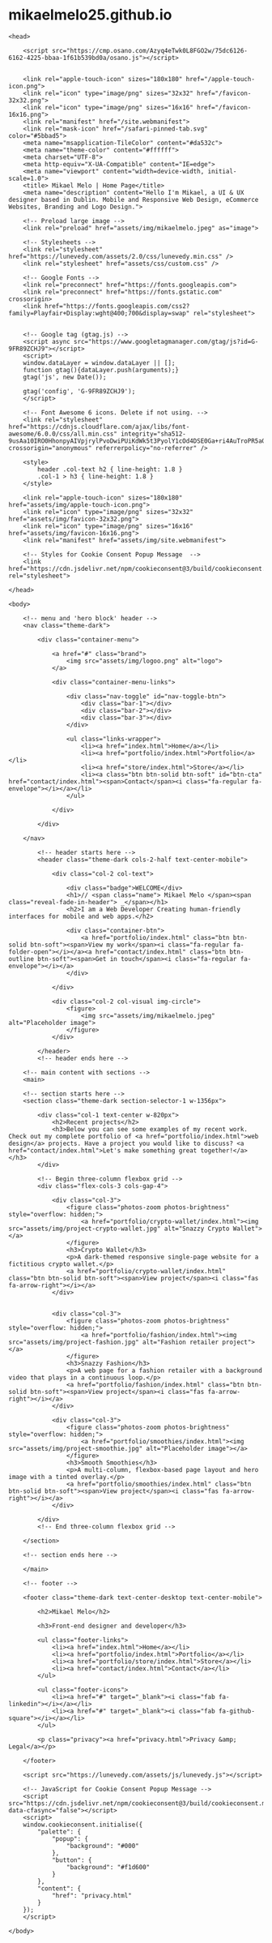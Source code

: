 # mikaelmelo25.github.io

<!DOCTYPE html>

<html lang="en">

    <head>

        <script src="https://cmp.osano.com/Azyq4eTwk0L8FGO2w/75dc6126-6162-4225-bbaa-1f61b539bd0a/osano.js"></script>

        
        <link rel="apple-touch-icon" sizes="180x180" href="/apple-touch-icon.png">
        <link rel="icon" type="image/png" sizes="32x32" href="/favicon-32x32.png">
        <link rel="icon" type="image/png" sizes="16x16" href="/favicon-16x16.png">
        <link rel="manifest" href="/site.webmanifest">
        <link rel="mask-icon" href="/safari-pinned-tab.svg" color="#5bbad5">
        <meta name="msapplication-TileColor" content="#da532c">
        <meta name="theme-color" content="#ffffff">
        <meta charset="UTF-8">
        <meta http-equiv="X-UA-Compatible" content="IE=edge">
        <meta name="viewport" content="width=device-width, initial-scale=1.0">
        <title> Mikael Melo | Home Page</title>
        <meta name="description" content="Hello I'm Mikael, a UI & UX designer based in Dublin. Mobile and Responsive Web Design, eCommerce Websites, Branding and Logo Design.">

        <!-- Preload large image -->
        <link rel="preload" href="assets/img/mikaelmelo.jpeg" as="image">

        <!-- Stylesheets -->
        <link rel="stylesheet" href="https://lunevedy.com/assets/2.0/css/lunevedy.min.css" />
        <link rel="stylesheet" href="assets/css/custom.css" />

        <!-- Google Fonts -->
        <link rel="preconnect" href="https://fonts.googleapis.com">
		<link rel="preconnect" href="https://fonts.gstatic.com" crossorigin>
		<link href="https://fonts.googleapis.com/css2?family=Playfair+Display:wght@400;700&display=swap" rel="stylesheet">

        
        <!-- Google tag (gtag.js) -->
        <script async src="https://www.googletagmanager.com/gtag/js?id=G-9FR89ZCHJ9"></script>
        <script>
        window.dataLayer = window.dataLayer || [];
        function gtag(){dataLayer.push(arguments);}
        gtag('js', new Date());

        gtag('config', 'G-9FR89ZCHJ9');
        </script>

        <!-- Font Awesome 6 icons. Delete if not using. -->
        <link rel="stylesheet" href="https://cdnjs.cloudflare.com/ajax/libs/font-awesome/6.0.0/css/all.min.css" integrity="sha512-9usAa10IRO0HhonpyAIVpjrylPvoDwiPUiKdWk5t3PyolY1cOd4DSE0Ga+ri4AuTroPR5aQvXU9xC6qOPnzFeg==" crossorigin="anonymous" referrerpolicy="no-referrer" />

        <style>
            header .col-text h2 { line-height: 1.8 }
            .col-1 > h3 { line-height: 1.8 }
        </style>

        <link rel="apple-touch-icon" sizes="180x180" href="assets/img/apple-touch-icon.png">
        <link rel="icon" type="image/png" sizes="32x32" href="assets/img/favicon-32x32.png">
        <link rel="icon" type="image/png" sizes="16x16" href="assets/img/favicon-16x16.png">
        <link rel="manifest" href="assets/img/site.webmanifest">
      
        <!-- Styles for Cookie Consent Popup Message  -->
        <link href="https://cdn.jsdelivr.net/npm/cookieconsent@3/build/cookieconsent.min.css" rel="stylesheet">

    </head>

    <body>

        <!-- menu and 'hero block' header -->
        <nav class="theme-dark">
            
            <div class="container-menu">

                <a href="#" class="brand">
                    <img src="assets/img/logoo.png" alt="logo">
                </a>
            
                <div class="container-menu-links">
            
                    <div class="nav-toggle" id="nav-toggle-btn">
                        <div class="bar-1"></div>
                        <div class="bar-2"></div>
                        <div class="bar-3"></div>
                    </div>
            
                    <ul class="links-wrapper">
                        <li><a href="index.html">Home</a></li>
                        <li><a href="portfolio/index.html">Portfolio</a></li>
                        <li><a href="store/index.html">Store</a></li>
                        <li><a class="btn btn-solid btn-soft" id="btn-cta" href="contact/index.html"><span>Contact</span><i class="fa-regular fa-envelope"></i></a></li>
                    </ul>

                </div>

            </div>

        </nav>
        
            <!-- header starts here -->
            <header class="theme-dark cols-2-half text-center-mobile">
        
                <div class="col-2 col-text">

                    <div class="badge">WELCOME</div>
                    <h1>// <span class="name"> Mikael Melo </span><span class="reveal-fade-in-header"> _</span></h1>
                    <h2>I am a Web Developer Creating human-friendly interfaces for mobile and web apps.</h2>
        
                    <div class="container-btn">
                        <a href="portfolio/index.html" class="btn btn-solid btn-soft"><span>View my work</span><i class="fa-regular fa-folder-open"></i></a><a href="contact/index.html" class="btn btn-outline btn-soft"><span>Get in touch</span><i class="fa-regular fa-envelope"></i></a>
                    </div>
        
                </div>
        
                <div class="col-2 col-visual img-circle">
                    <figure>
                        <img src="assets/img/mikaelmelo.jpeg" alt="Placeholder image">
                    </figure>
                </div>

            </header>
            <!-- header ends here -->
        
        <!-- main content with sections -->
        <main>

        <!-- section starts here -->
        <section class="theme-dark section-selector-1 w-1356px">

            <div class="col-1 text-center w-820px">
                <h2>Recent projects</h2>
                <h3>Below you can see some examples of my recent work. Check out my complete portfolio of <a href="portfolio/index.html">web design</a> projects. Have a project you would like to discuss? <a href="contact/index.html">Let's make something great together!</a> </h3>
            </div>

            <!-- Begin three-column flexbox grid -->
            <div class="flex-cols-3 cols-gap-4">

                <div class="col-3">
                    <figure class="photos-zoom photos-brightness" style="overflow: hidden;">
                        <a href="portfolio/crypto-wallet/index.html"><img src="assets/img/project-crypto-wallet.jpg" alt="Snazzy Crypto Wallet"></a>
                    </figure>
                    <h3>Crypto Wallet</h3>
                    <p>A dark-themed responsive single-page website for a fictitious crypto wallet.</p>
                    <a href="portfolio/crypto-wallet/index.html" class="btn btn-solid btn-soft"><span>View project</span><i class="fas fa-arrow-right"></i></a>
                </div>

                
                <div class="col-3">
                    <figure class="photos-zoom photos-brightness" style="overflow: hidden;">
                        <a href="portfolio/fashion/index.html"><img src="assets/img/project-fashion.jpg" alt="Fashion retailer project"></a>
                    </figure>
                    <h3>Snazzy Fashion</h3>
                    <p>A web page for a fashion retailer with a background video that plays in a continuous loop.</p>
                    <a href="portfolio/fashion/index.html" class="btn btn-solid btn-soft"><span>View project</span><i class="fas fa-arrow-right"></i></a>
                </div>

                <div class="col-3">
                    <figure class="photos-zoom photos-brightness" style="overflow: hidden;">
                        <a href="portfolio/smoothies/index.html"><img src="assets/img/project-smoothie.jpg" alt="Placeholder image"></a>
                    </figure>
                    <h3>Smooth Smoothies</h3>
                    <p>A multi-column, flexbox-based page layout and hero image with a tinted overlay.</p>
                    <a href="portfolio/smoothies/index.html" class="btn btn-solid btn-soft"><span>View project</span><i class="fas fa-arrow-right"></i></a>
                </div>

            </div>
            <!-- End three-column flexbox grid -->

        </section>

        <!-- section ends here -->

        </main>

        <!-- footer -->
    
        <footer class="theme-dark text-center-desktop text-center-mobile">

            <h2>Mikael Melo</h2>

            <h3>Front-end designer and developer</h3>

            <ul class="footer-links">
                <li><a href="index.html">Home</a></li>
                <li><a href="portfolio/index.html">Portfolio</a></li>
                <li><a href="portfolio/store/index.html">Store</a></li>
                <li><a href="contact/index.html">Contact</a></li>
            </ul>

            <ul class="footer-icons">
                <li><a href="#" target="_blank"><i class="fab fa-linkedin"></i></a></li>
                <li><a href="#" target="_blank"><i class="fab fa-github-square"></i></a></li>
            </ul>

            <p class="privacy"><a href="privacy.html">Privacy &amp; Legal</a></p>

        </footer>

        <script src="https://lunevedy.com/assets/js/lunevedy.js"></script>
        
        <!-- JavaScript for Cookie Consent Popup Message -->
        <script src="https://cdn.jsdelivr.net/npm/cookieconsent@3/build/cookieconsent.min.js" data-cfasync="false"></script>
        <script>
        window.cookieconsent.initialise({
            "palette": {
                "popup": {
                    "background": "#000"
                },
                "button": {
                    "background": "#f1d600"
                }
            },
            "content": {
                "href": "privacy.html"
            }
        });
        </script>

    </body>

</html>
